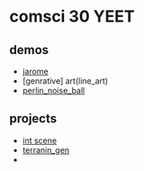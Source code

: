 # comsci 30 YEET

## demos
- [jarome](jarome)
- [genrative] art(line_art)
- [perlin_noise_ball](perlin)
## projects
- [int scene](int_scene)
- [terranin_gen](terra)
-